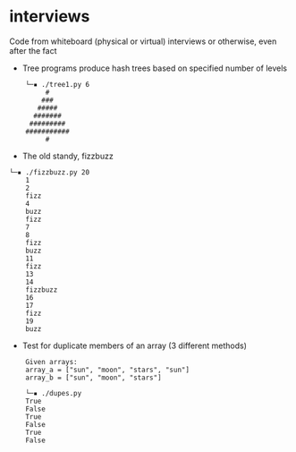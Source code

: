 # interviews
Code from whiteboard (physical or virtual) interviews or otherwise, even after the fact

* Tree programs produce hash trees based on specified number of levels

```
    └─▪ ./tree1.py 6
         #
        ###
       #####
      #######
     #########
    ###########
         #
```
* The old standy, fizzbuzz
```
└─▪ ./fizzbuzz.py 20
    1
    2
    fizz
    4
    buzz
    fizz
    7
    8
    fizz
    buzz
    11
    fizz
    13
    14
    fizzbuzz
    16
    17
    fizz
    19
    buzz
```
* Test for duplicate members of an array (3 different methods)
```
    Given arrays:
    array_a = ["sun", "moon", "stars", "sun"]
    array_b = ["sun", "moon", "stars"]

    └─▪ ./dupes.py 
    True
    False
    True
    False
    True
    False
```
